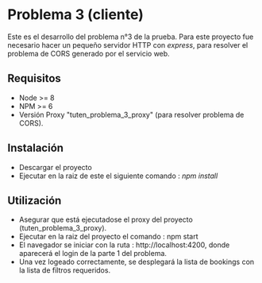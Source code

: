# Problema 3 (cliente)

Este es el desarrollo del problema n°3 de la prueba.
Para este proyecto fue necesario hacer un pequeño servidor HTTP con *express*, para resolver
el problema de CORS generado por el servicio web.

## Requisitos
  * Node >= 8
  * NPM >= 6
  * Versión Proxy "tuten_problema_3_proxy" (para resolver problema de CORS).
  
## Instalación
  * Descargar el proyecto
  * Ejecutar en la raiz de este el siguiente comando : *npm install*

## Utilización
  * Asegurar que está ejecutadose el proxy del proyecto (tuten_problema_3_proxy).
  * Ejecutar en la raiz del proyecto el comando : npm start
  * El navegador se iniciar con la ruta : http://localhost:4200, donde aparecerá el login de la parte 1 del problema.
  * Una vez logeado correctamente, se desplegará la lista de bookings con la lista de filtros requeridos.
